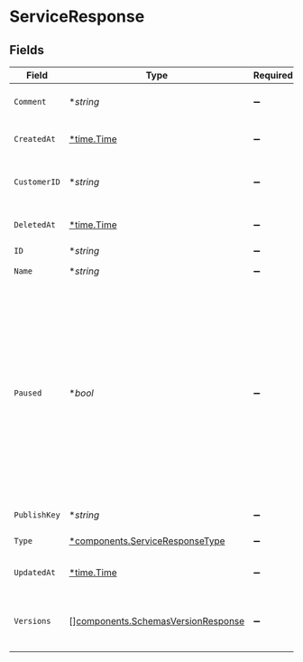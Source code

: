 # ServiceResponse


## Fields

| Field                                                                                                                                                                                                                    | Type                                                                                                                                                                                                                     | Required                                                                                                                                                                                                                 | Description                                                                                                                                                                                                              | Example                                                                                                                                                                                                                  |
| ------------------------------------------------------------------------------------------------------------------------------------------------------------------------------------------------------------------------ | ------------------------------------------------------------------------------------------------------------------------------------------------------------------------------------------------------------------------ | ------------------------------------------------------------------------------------------------------------------------------------------------------------------------------------------------------------------------ | ------------------------------------------------------------------------------------------------------------------------------------------------------------------------------------------------------------------------ | ------------------------------------------------------------------------------------------------------------------------------------------------------------------------------------------------------------------------ |
| `Comment`                                                                                                                                                                                                                | **string*                                                                                                                                                                                                                | :heavy_minus_sign:                                                                                                                                                                                                       | A freeform descriptive note.                                                                                                                                                                                             |                                                                                                                                                                                                                          |
| `CreatedAt`                                                                                                                                                                                                              | [*time.Time](https://pkg.go.dev/time#Time)                                                                                                                                                                               | :heavy_minus_sign:                                                                                                                                                                                                       | Date and time in ISO 8601 format.                                                                                                                                                                                        | 2020-04-09 18:14:30 +0000 UTC                                                                                                                                                                                            |
| `CustomerID`                                                                                                                                                                                                             | **string*                                                                                                                                                                                                                | :heavy_minus_sign:                                                                                                                                                                                                       | Alphanumeric string identifying the customer.                                                                                                                                                                            | x4xCwxxJxGCx123Rx5xTx                                                                                                                                                                                                    |
| `DeletedAt`                                                                                                                                                                                                              | [*time.Time](https://pkg.go.dev/time#Time)                                                                                                                                                                               | :heavy_minus_sign:                                                                                                                                                                                                       | Date and time in ISO 8601 format.                                                                                                                                                                                        | 2020-04-09 18:14:30 +0000 UTC                                                                                                                                                                                            |
| `ID`                                                                                                                                                                                                                     | **string*                                                                                                                                                                                                                | :heavy_minus_sign:                                                                                                                                                                                                       | N/A                                                                                                                                                                                                                      | SU1Z0isxPaozGVKXdv0eY                                                                                                                                                                                                    |
| `Name`                                                                                                                                                                                                                   | **string*                                                                                                                                                                                                                | :heavy_minus_sign:                                                                                                                                                                                                       | The name of the service.                                                                                                                                                                                                 | test-service                                                                                                                                                                                                             |
| `Paused`                                                                                                                                                                                                                 | **bool*                                                                                                                                                                                                                  | :heavy_minus_sign:                                                                                                                                                                                                       | Whether the service is paused. Services are paused due to a lack of traffic for an extended period of time. Services are resumed either when a draft version is activated or a locked version is cloned and reactivated. |                                                                                                                                                                                                                          |
| `PublishKey`                                                                                                                                                                                                             | **string*                                                                                                                                                                                                                | :heavy_minus_sign:                                                                                                                                                                                                       | Unused at this time.                                                                                                                                                                                                     |                                                                                                                                                                                                                          |
| `Type`                                                                                                                                                                                                                   | [*components.ServiceResponseType](../../models/components/serviceresponsetype.md)                                                                                                                                        | :heavy_minus_sign:                                                                                                                                                                                                       | The type of this service.                                                                                                                                                                                                |                                                                                                                                                                                                                          |
| `UpdatedAt`                                                                                                                                                                                                              | [*time.Time](https://pkg.go.dev/time#Time)                                                                                                                                                                               | :heavy_minus_sign:                                                                                                                                                                                                       | Date and time in ISO 8601 format.                                                                                                                                                                                        | 2020-04-09 18:14:30 +0000 UTC                                                                                                                                                                                            |
| `Versions`                                                                                                                                                                                                               | [][components.SchemasVersionResponse](../../models/components/schemasversionresponse.md)                                                                                                                                 | :heavy_minus_sign:                                                                                                                                                                                                       | A list of [versions](/reference/api/services/version/) associated with the service.                                                                                                                                      |                                                                                                                                                                                                                          |